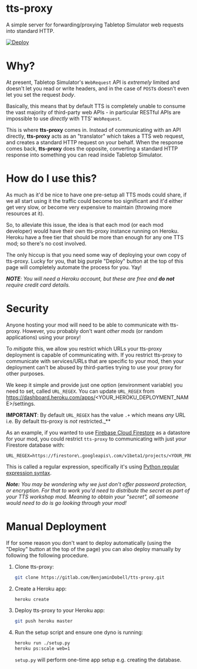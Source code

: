 # tts-proxy

A simple server for forwarding/proxying Tabletop Simulator web requests into standard HTTP.

[![Deploy](https://www.herokucdn.com/deploy/button.svg)](https://heroku.com/deploy)

# Why?

At present, Tabletop Simulator's `WebRequest` API is _extremely_ limited and doesn't let you read or write headers, and in the case of `POST`s doesn't even let you set the request _body_.

Basically, this means that by default TTS is completely unable to consume the vast majority of third-party web APIs - in particular RESTful APIs are impossible to use _directly_ with TTS' `WebRequest`.

This is where __tts-proxy__ comes in. Instead of communicating with an API directly, __tts-proxy__ acts as an "translator" which takes a TTS web request, and creates a standard HTTP request on your behalf. When the response comes back, __tts-proxy__ does the opposite, converting a standard HTTP response into something you can read inside Tabletop Simulator.

# How do I use this?

As much as it'd be nice to have one pre-setup all TTS mods could share, if we all start using it the traffic could become too significant and it'd either get very slow, or become very expensive to maintain (throwing more resources at it).

So, to alleviate this issue, the idea is that each mod (or each mod developer) would have their own tts-proxy instance running on Heroku. Heroku have a free tier that should be more than enough for any one TTS mod; so there's no cost involved.

The only hiccup is that you need some way of deploying your own copy of tts-proxy. Lucky for you, that big purple "Deploy" button at the top of this page will completely automate the process for you. Yay!

*__NOTE__: You will need a Heroku account, but these are free and __do not__ require credit card details.*

# Security

Anyone hosting your mod will need to be able to communicate with tts-proxy. However, you probably don't want _other mods_ (or random applications) using your proxy!

To _mitigate_ this, we allow you restrict which URLs your tts-proxy deployment is capable of communicating with. If you restrict tts-proxy to communicate with services/URLs that are specific to your mod, then your deployment can't be abused by third-parties trying to use your proxy for other purposes.

We keep it simple and provide just one option (environment variable) you need to set, called `URL_REGEX`. You can update `URL_REGEX` from https://dashboard.heroku.com/apps/<YOUR_HEROKU_DEPLOYMENT_NAME>/settings.

__IMPORTANT__: By default `URL_REGEX` has the value `.+` which means _any_ URL i.e. By default tts-proxy is _not_ restricted._**

As an example, if you wanted to use [Firebase Cloud Firestore](https://firebase.google.com/products/firestore/) as a datastore for your mod, you could restrict `tts-proxy` to communicating with just _your_ Firestore database with:

```
URL_REGEX=https://firestore\.googleapis\.com/v1beta1/projects/<YOUR_PROJECT_ID>/.+
```

This is called a regular expression, specifically it's using [Python regular expression syntax](https://docs.python.org/2/library/re.html).

*__Note:__ You may be wondering why we just don't offer password protection, or encryption. For that to work you'd need to distribute the secret as part of your TTS workshop mod. Meaning to obtain your "secret", all someone would need to do is go looking through your mod!*

# Manual Deployment

If for some reason you don't want to deploy automatically (using the "Deploy" button at the top of the page) you can also deploy manually by following the following procedure.

1. Clone tts-proxy:

    ```bash
    git clone https://gitlab.com/BenjaminDobell/tts-proxy.git
    ```

2. Create a Heroku app:

    ```bash
    heroku create
    ```

3. Deploy tts-proxy to your Heroku app:

    ```bash
    git push heroku master
    ```

4. Run the setup script and ensure one dyno is running:

    ```bash
    heroku run ./setup.py
    heroku ps:scale web=1
    ```

    `setup.py` will perform one-time app setup e.g. creating the database.
